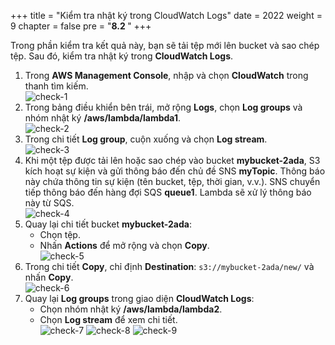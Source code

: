 +++
title = "Kiểm tra nhật ký trong CloudWatch Logs"
date = 2022
weight = 9
chapter = false
pre = "<b>8.2 </b>"
+++

Trong phần kiểm tra kết quả này, bạn sẽ tải tệp mới lên bucket và sao chép tệp. Sau đó, kiểm tra nhật ký trong **CloudWatch Logs**.  
1. Trong **AWS Management Console**, nhập và chọn **CloudWatch** trong thanh tìm kiếm.  
![check-1](/images/8-checkresult/8.2-checklog/check-1.png)
2. Trong bảng điều khiển bên trái, mở rộng **Logs**, chọn **Log groups** và nhóm nhật ký **/aws/lambda/lambda1**.  
![check-2](/images/8-checkresult/8.2-checklog/check-2.png)
3. Trong chi tiết **Log group**, cuộn xuống và chọn **Log stream**.  
![check-3](/images/8-checkresult/8.2-checklog/check-3.png)
4. Khi một tệp được tải lên hoặc sao chép vào bucket **mybucket-2ada**, S3 kích hoạt sự kiện và gửi thông báo đến chủ đề SNS **myTopic**. Thông báo này chứa thông tin sự kiện (tên bucket, tệp, thời gian, v.v.). SNS chuyển tiếp thông báo đến hàng đợi SQS **queue1**. Lambda sẽ xử lý thông báo này từ SQS.  
![check-4](/images/8-checkresult/8.2-checklog/check-4.png)
5. Quay lại chi tiết bucket **mybucket-2ada**:  
   - Chọn tệp.  
   - Nhấn **Actions** để mở rộng và chọn **Copy**.  
![check-5](/images/8-checkresult/8.2-checklog/check-5.png)
1. Trong chi tiết **Copy**, chỉ định **Destination**: `s3://mybucket-2ada/new/` và nhấn **Copy**.  
![check-6](/images/8-checkresult/8.2-checklog/check-6.png)
1. Quay lại **Log groups** trong giao diện **CloudWatch Logs**:  
   - Chọn nhóm nhật ký **/aws/lambda/lambda2**.  
   - Chọn **Log stream** để xem chi tiết.  
![check-7](/images/8-checkresult/8.2-checklog/check-7.png)
![check-8](/images/8-checkresult/8.2-checklog/check-8.png)
![check-9](/images/8-checkresult/8.2-checklog/check-9.png)